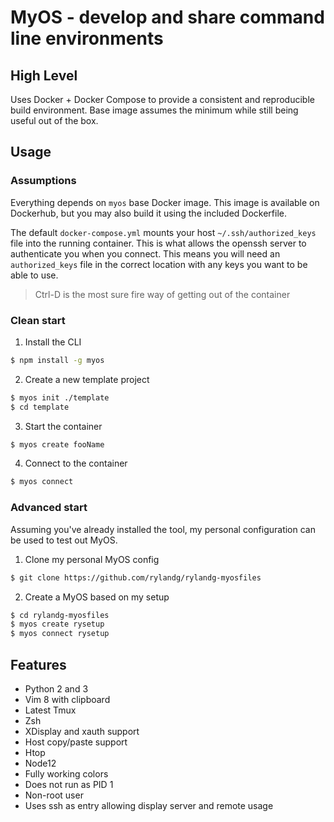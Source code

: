 # MyOS - develop and share command line environments

## High Level

Uses Docker + Docker Compose to provide a consistent and reproducible build environment. Base image assumes the minimum while still being useful out of the box.

## Usage

### Assumptions

Everything depends on `myos` base Docker image. This image is available on Dockerhub, but you may also build it using the included Dockerfile.

The default `docker-compose.yml` mounts your host `~/.ssh/authorized_keys` file into the running container. This is what allows the openssh server to authenticate you when you connect. This means you will need an `authorized_keys` file in the correct location with any keys you want to be able to use.

> Ctrl-D is the most sure fire way of getting out of the container

### Clean start

1. Install the CLI

```bash
$ npm install -g myos
```

2. Create a new template project

```bash
$ myos init ./template
$ cd template
```

3. Start the container

```bash
$ myos create fooName
```

4. Connect to the container

```bash
$ myos connect
```

### Advanced start

Assuming you've already installed the tool, my personal configuration can be used to test out MyOS.

1. Clone my personal MyOS config

```bash
$ git clone https://github.com/rylandg/rylandg-myosfiles
```

2. Create a MyOS based on my setup

```bash
$ cd rylandg-myosfiles
$ myos create rysetup
$ myos connect rysetup
```

## Features

* Python 2 and 3
* Vim 8 with clipboard
* Latest Tmux
* Zsh
* XDisplay and xauth support
* Host copy/paste support
* Htop
* Node12
* Fully working colors
* Does not run as PID 1
* Non-root user
* Uses ssh as entry allowing display server and remote usage